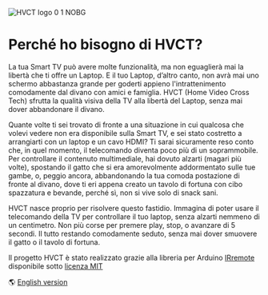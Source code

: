 ![HVCT logo 0 1 NOBG](https://github.com/user-attachments/assets/aab5ef65-45d8-4b41-a790-3f124b210b8e)


# Perché ho bisogno di HVCT?
La tua Smart TV può avere molte funzionalità, ma non eguaglierà mai la libertà che ti offre un Laptop. E il tuo Laptop, d’altro canto, non avrà mai uno schermo abbastanza grande per goderti appieno l'intrattenimento comodamente dal divano con amici e famiglia. HVCT (Home Video Cross Tech) sfrutta la qualità visiva della TV alla libertà del Laptop, senza mai dover abbandonare il divano.

Quante volte ti sei trovato di fronte a una situazione in cui qualcosa che volevi vedere non era disponibile sulla Smart TV, e sei stato costretto a arrangiarti con un laptop e un cavo HDMI? Ti sarai sicuramente reso conto che, in quel momento, il telecomando diventa poco più di un soprammobile. Per controllare il contenuto multimediale, hai dovuto alzarti (magari più volte), spostando il gatto che si era amorevolmente addormentato sulle tue gambe, o, peggio ancora, abbandonando la tua comoda postazione di fronte al divano, dove ti eri appena creato un tavolo di fortuna con cibo spazzatura e bevande, perché sì, non si vive solo di snack sani.

HVCT nasce proprio per risolvere questo fastidio. Immagina di poter usare il telecomando della TV per controllare il tuo laptop, senza alzarti nemmeno di un centimetro. Non più corse per premere play, stop, o avanzare di 5 secondi. Il tutto restando comodamente seduto, senza mai dover smuovere il gatto o il tavolo di fortuna.

Il progetto HVCT è stato realizzato grazie alla libreria per Arduino [IRremote](https://github.com/Arduino-IRremote/Arduino-IRremote) disponibile sotto [licenza MIT](https://github.com/Arduino-IRremote/Arduino-IRremote/blob/master/LICENSE)


&#x1F30E; [English version](https://github.com/HoneyFoxQueen/HVCT/README-en.md)
